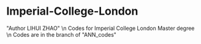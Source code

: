 # Imperial-College-London
"Author LIHUI ZHAO"
\n Codes for Imperial College London Master degree
\n Codes are in the branch of "ANN_codes"
